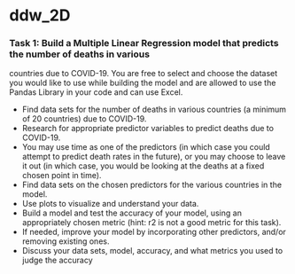 # ddw_2D

### Task 1: Build a Multiple Linear Regression model that predicts the number of deaths in various
countries due to COVID-19. You are free to select and choose the dataset you would like to
use while building the model and are allowed to use the Pandas Library in your code and can
use Excel.

- Find data sets for the number of deaths in various countries (a minimum of 20 countries)
due to COVID-19.
- Research for appropriate predictor variables to predict deaths due to COVID-19.
- You may use time as one of the predictors (in which case you could attempt to predict
death rates in the future), or you may choose to leave it out (in which case, you would
be looking at the deaths at a fixed chosen point in time).
- Find data sets on the chosen predictors for the various countries in the model.
- Use plots to visualize and understand your data.
- Build a model and test the accuracy of your model, using an appropriately chosen metric
(hint: r2 is not a good metric for this task).
- If needed, improve your model by incorporating other predictors, and/or removing
existing ones.
- Discuss your data sets, model, accuracy, and what metrics you used to judge the
accuracy
